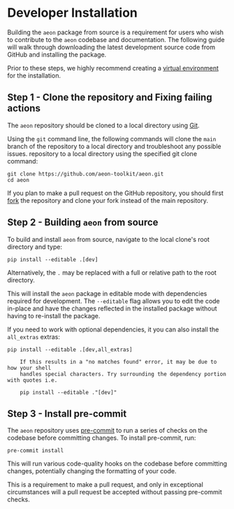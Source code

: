 # Developer Installation

Building the `aeon` package from source is a requirement for users who wish to
contribute to the `aeon` codebase and documentation. The following guide will walk
through downloading the latest development source code from GitHub and installing
the package.

Prior to these steps, we highly recommend creating a [virtual environment](../installation.md#using-a-pip-venv)
for the installation.

## Step 1 - Clone the repository and Fixing failing actions

The `aeon` repository should be cloned to a local directory using [Git](https://git-scm.com/).

Using the `git` command line, the following commands will clone the `main` branch of the repository to a local directory and troubleshoot any possible issues.
repository to a local directory using the specified git clone command:

```{code-block} powershell
git clone https://github.com/aeon-toolkit/aeon.git
cd aeon
```

If you plan to make a pull request on the GitHub repository, you should first [fork](https://github.com/aeon-toolkit/aeon/fork)
the repository and clone your fork instead of the main repository.

## Step 2 - Building `aeon` from source

To build and install ``aeon`` from source, navigate to the local clone's root directory
and type:

```{code-block} powershell
pip install --editable .[dev]
```

Alternatively, the `.` may be replaced with a full or relative path to the root
directory.

This will install the `aeon` package in editable mode with dependencies required for
development. The `--editable` flag allows you to edit the code in-place and have the
changes reflected in the installed package without having to re-install the package.

If you need to work with optional dependencies, it you can also install the `all_extras`
extras:

```{code-block} powershell
pip install --editable .[dev,all_extras]
```

```{note}
    If this results in a "no matches found" error, it may be due to how your shell
    handles special characters. Try surrounding the dependency portion with quotes i.e.

    pip install --editable ."[dev]"
```

## Step 3 - Install pre-commit

The `aeon` repository uses [pre-commit](https://pre-commit.com/) to run a series of
checks on the codebase before committing changes. To install pre-commit, run:

```{code-block} powershell
pre-commit install
```

This will run various code-quality hooks on the codebase before committing changes,
potentially changing the formatting of your code.

This is a requirement to make a pull request, and only in exceptional circumstances
will a pull request be accepted without passing pre-commit checks.
